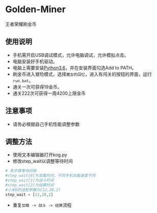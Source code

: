 # Golden-Miner
王者荣耀刷金币

## 使用说明
- 手机需开启USB调试模式，允许电脑调试，允许模拟点击。
- 电脑安装好手机驱动。
- 电脑上需要安装[Python3.6](https://www.python.org/downloads/)，并在安装界面勾选Add to PATH。
- 刷金币进入冒险模式，选择`魔女的回忆`，进入有闯关的按钮的界面，运行`run.bat`。
- 通关一次可获得19金币。
- 通关222次可获得一周4200上限金币

## 注意事项
- 请务必根据自己手机性能调整参数

## 调整方法 
- 使用文本编辑器打开kog.py
- 修改step_wait以调整等待时间

```python
# 各步骤等待间隔
#step_wait[0]为加载时间，不同手机加载速度不同
#step_wait[1]为战斗时间
#step_wait[2]为结算时间
#小米6的适配参数为[12,20,2]
step_wait = [12,20,2]
```
- 重复`加载 -> 战斗 -> 结算`流程
